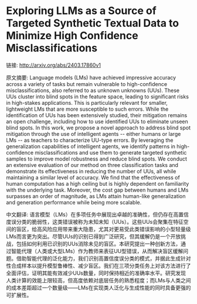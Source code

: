 # Exploring LLMs as a Source of Targeted Synthetic Textual Data to Minimize High Confidence Misclassifications

链接: http://arxiv.org/abs/2403.17860v1

原文摘要:
Language models (LMs) have achieved impressive accuracy across a variety of
tasks but remain vulnerable to high-confidence misclassifications, also
referred to as unknown unknowns (UUs). These UUs cluster into blind spots in
the feature space, leading to significant risks in high-stakes applications.
This is particularly relevant for smaller, lightweight LMs that are more
susceptible to such errors. While the identification of UUs has been
extensively studied, their mitigation remains an open challenge, including how
to use identified UUs to eliminate unseen blind spots. In this work, we propose
a novel approach to address blind spot mitigation through the use of
intelligent agents -- either humans or large LMs -- as teachers to characterize
UU-type errors. By leveraging the generalization capabilities of intelligent
agents, we identify patterns in high-confidence misclassifications and use them
to generate targeted synthetic samples to improve model robustness and reduce
blind spots. We conduct an extensive evaluation of our method on three
classification tasks and demonstrate its effectiveness in reducing the number
of UUs, all while maintaining a similar level of accuracy. We find that the
effectiveness of human computation has a high ceiling but is highly dependent
on familiarity with the underlying task. Moreover, the cost gap between humans
and LMs surpasses an order of magnitude, as LMs attain human-like
generalization and generation performance while being more scalable.

中文翻译:
语言模型（LMs）在多项任务中展现出卓越的准确性，但仍存在高置信度误分类的脆弱性，这类错误被称为未知未知（UUs）。这些UUs会聚集在特征空间的盲区，给高风险应用带来重大隐患，尤其对更易受此类错误影响的小型轻量级LMs而言更为突出。尽管UUs的识别已得到广泛研究，但其缓解仍是一个开放挑战，包括如何利用已识别的UUs消除未见的盲区。本研究提出一种创新方法，通过智能代理（人类或大型LMs）作为教师来表征UU型错误，从而解决盲区缓解问题。借助智能代理的泛化能力，我们识别高置信度误分类的模式，并据此生成针对性合成样本以提升模型鲁棒性、减少盲区。我们在三项分类任务上对该方法进行了全面评估，证明其能有效减少UUs数量，同时保持相近的准确率水平。研究发现人类计算的效能上限较高，但高度依赖对底层任务的熟悉程度；而LMs与人类之间的成本差距超过一个数量级——LMs在实现类人泛化与生成性能的同时具备更强的可扩展性。
